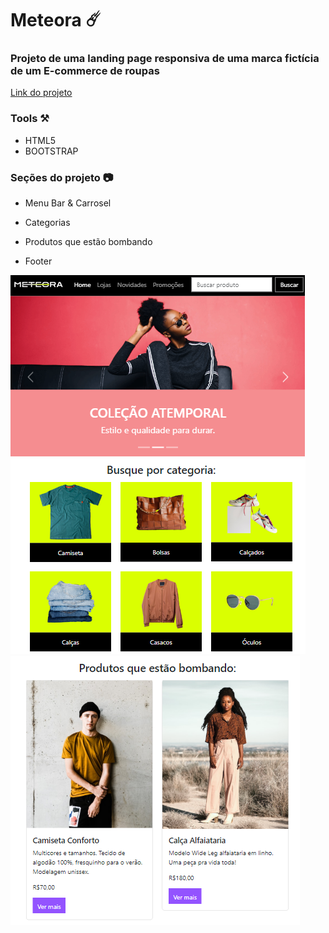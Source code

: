 # Meteora ☄️

### Projeto de uma landing page responsiva de uma marca fictícia de um E-commerce de roupas


<div>
<a href="https://meteora-bootstrap-one.vercel.app/"><img >Link do projeto</a>

<div>

### Tools ⚒️
* HTML5
* BOOTSTRAP

### Seções do projeto 📷

* Menu Bar & Carrosel

* Categorias

* Produtos que estão bombando

* Footer

<img src="./assets/projeto/parte-principal-Tablet.png">
<img src="./assets/projeto/categorias-mobile.png">
<img src="./assets/projeto/produtos-tablet.png">




